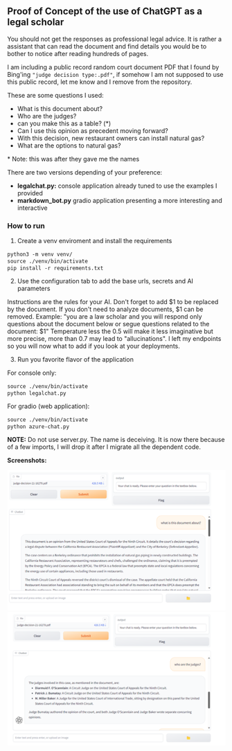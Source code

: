 ## Proof of Concept of the use of ChatGPT as a legal scholar ##

You should not get the responses as professional legal advice. It is rather a assistant that can read the document and find details you would be to bother to notice after reading hundreds of pages.

I am including a public record random court document PDF that I found by Bing'ing ```"judge decision type:.pdf"```, if somehow I am not supposed to use this public record, let me know and I remove from the repository.


These are some questions I used:

- What is this document about?
- Who are the judges?
- can you make this as a table? (*)
- Can I use this opinion as precedent moving forward?
- With this decision, new restaurant owners can install natural gas?
- What are the options to natural gas?

\*  Note: this was after they gave me the names

There are two versions depending of your preference:

- **legalchat.py:** console application already tuned to use the examples I provided
- **markdown_bot.py** gradio application presenting a more interesting and interactive 

### How to run ###

1. Create a venv enviroment and install the requirements
```
python3 -m venv venv/
source ./venv/bin/activate
pip install -r requirements.txt
```

2. Use the configuration tab to add the base urls, secrets and AI parameters

Instructions are the rules for your AI. Don't forget to add $1 to be replaced by the document. If you don't need to analyze documents, $1 can be removed. Example: "you are a law scholar and you will respond only questions about the document below or segue questions related to the document: $1"
Temperature less the 0.5 will make it less imaginative but more precise, more than 0.7 may lead to "allucinations". I left my endpoints so you will now what to add if you look at your deployments.

3. Run you favorite flavor of the application

For console only:
```
source ./venv/bin/activate
python legalchat.py
```

For gradio (web application):
```
source ./venv/bin/activate
python azure-chat.py
```
**NOTE:** Do not use server.py. The name is deceiving. It is now there because of a few imports, I will drop it after I migrate all the dependent code.

**Screenshots:**

![Image 1](./Screenshot1.png)
![Image 2](./Screenshot2.png)

